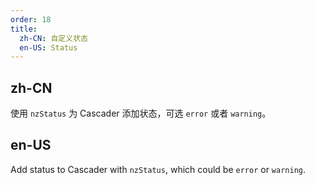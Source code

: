 ```yaml
---
order: 18
title:
  zh-CN: 自定义状态
  en-US: Status
---
```


## zh-CN

使用 `nzStatus` 为 Cascader 添加状态，可选 `error` 或者 `warning`。

## en-US

Add status to Cascader with `nzStatus`, which could be `error` or `warning`.
